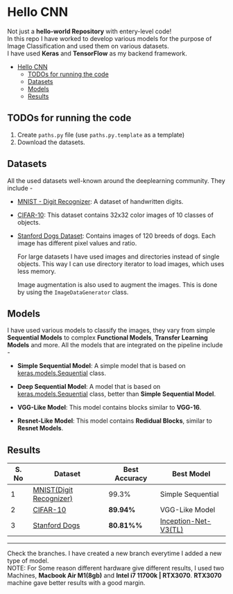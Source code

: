 # Hello CNN
Not just a **hello-world Repository** with entery-level code!<br>
In this repo I have worked to develop various models for the purpose of Image Classification and used them on various datasets.<br>
I have used **Keras** and **TensorFlow** as my backend framework.<br>

- [Hello CNN](#hello-cnn)
  - [TODOs for running the code](#todos-for-running-the-code)
  - [Datasets](#datasets)
  - [Models](#models)
  - [Results](#results)

## TODOs for running the code
1. Create `paths.py` file (use `paths.py.template` as a template)
2. Download the datasets.

## Datasets
All the used datasets well-known around the deeplearning community. They include -
* [MNIST - Digit Recognizer](https://www.tensorflow.org/api_docs/python/tf/keras/datasets/mnist/load_data): A dataset of handwritten digits.
* [CIFAR-10](https://www.kaggle.com/competitions/cifar-10/data): This dataset contains 32x32 color images of 10 classes of objects.
* [Stanford Dogs Dataset](https://www.kaggle.com/datasets/jessicali9530/stanford-dogs-dataset): Contains images of 120 breeds of dogs. Each image has different pixel values and ratio.

   For large datasets I have used images and directories instead of single objects. This way I can use directory iterator to load images, which uses less memory.

   Image augmentation is also used to augment the images. This is done by using the `ImageDataGenerator` class.

## Models
I have used various models to classify the images, they vary from simple **Sequential Models** to complex **Functional Models**, **Transfer Learning Models** and more. All the models that are integrated on the pipeline include -

* **Simple Sequential Model**: A simple model that is based on [keras.models.Sequential](https://keras.io/models/sequential/) class.

* **Deep Sequential Model**: A model that is based on [keras.models.Sequential](https://keras.io/models/sequential/) class, better than **Simple Sequential Model**.

* **VGG-Like Model**: This model contains blocks similar to **VGG-16**.

* **Resnet-Like Model**: This model contains **Redidual Blocks**, similar to **Resnet Models**.

## Results
| S. No | Dataset | Best Accuracy | Best Model |
|---|---|---|---|
| 1 | [MNIST(Digit Recognizer)](/MNIST-Digit_Recogonizer/) | 99.3% | Simple Sequential |
| 2 | [CIFAR-10](/CIFAR-10/) | **89.94%** | VGG-Like Model |
| 3 | [Stanford Dogs](/Stanford%20Dogs/) | **80.81%%** | [Inception-Net-V3(TL)](/Stanford%20Dogs/TL-Inception-net-V3.ipynb) |



<hr>



Check the branches. I have created a new branch everytime I added a new type of model.<br>
NOTE: For Some reason different hardware give different results, I used two Machines, **Macbook Air M1(8gb)** and **Intel i7 11700k | RTX3070**. **RTX3070** machine gave better results with a good margin.